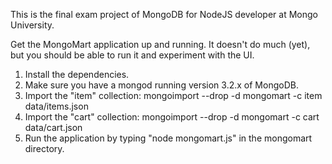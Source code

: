 This is the final exam project of MongoDB for NodeJS developer at Mongo University.

Get the MongoMart application up and running. It doesn't do much (yet), but you should be able to run it and experiment with the UI.

1. Install the dependencies.
2. Make sure you have a mongod running version 3.2.x of MongoDB.
3. Import the "item" collection: mongoimport --drop -d mongomart -c item data/items.json
4. Import the "cart" collection: mongoimport --drop -d mongomart -c cart data/cart.json
5. Run the application by typing "node mongomart.js" in the mongomart directory.